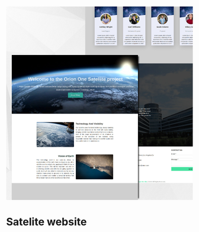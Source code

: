 ![Website desing](https://github.com/Igoroliveira98/satellite-website/blob/master/image/webdesing-satellite.jpg)

# Satelite website

